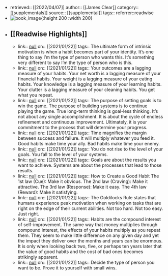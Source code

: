 - retrieved:: [[2022/04/07]]
  author:: [[James Clear]]
  category:: [[supplementals]]
  source:: [[supplemental]]
  tags:: 
  referrer::readwise
- ![book_image](https://images-na.ssl-images-amazon.com/images/I/51Eqf-URhoL._SL200_.jpg){:height 200 :width 200}
- ## [[Readwise Highlights]]
	- link:: [null](null)
	  on:: [[2021/01/22]]
	  tags:: 
	  The ultimate form of intrinsic motivation is when a habit becomes part of your identity. It’s one thing to say I’m the type of person who wants this. It’s something very different to say I’m the type of person who is this.
	- link:: [null](null)
	  on:: [[2021/01/22]]
	  tags:: 
	  Your outcomes are a lagging measure of your habits. Your net worth is a lagging measure of your financial habits. Your weight is a lagging measure of your eating habits. Your knowledge is a lagging measure of your learning habits. Your clutter is a lagging measure of your cleaning habits. You get what you repeat.
	- link:: [null](null)
	  on:: [[2021/01/22]]
	  tags:: 
	  The purpose of setting goals is to win the game. The purpose of building systems is to continue playing the game. True long-term thinking is goal-less thinking. It’s not about any single accomplishment. It is about the cycle of endless refinement and continuous improvement. Ultimately, it is your commitment to the process that will determine your progress.
	- link:: [null](null)
	  on:: [[2021/01/22]]
	  tags:: 
	  Time magnifies the margin between success and failure. It will multiply whatever you feed it. Good habits make time your ally. Bad habits make time your enemy.
	- link:: [null](null)
	  on:: [[2021/01/22]]
	  tags:: 
	  You do not rise to the level of your goals. You fall to the level of your systems.
	- link:: [null](null)
	  on:: [[2021/01/22]]
	  tags:: 
	  Goals are about the results you want to achieve. Systems are about the processes that lead to those results.
	- link:: [null](null)
	  on:: [[2021/01/22]]
	  tags:: 
	  How to Create a Good Habit The 1st law (Cue): Make it obvious. The 2nd law (Craving): Make it attractive. The 3rd law (Response): Make it easy. The 4th law (Reward): Make it satisfying.
	- link:: [null](null)
	  on:: [[2021/01/22]]
	  tags:: 
	  The Goldilocks Rule states that humans experience peak motivation when working on tasks that are right on the edge of their current abilities. Not too hard. Not too easy. Just right.
	- link:: [null](null)
	  on:: [[2021/01/22]]
	  tags:: 
	  Habits are the compound interest of self-improvement. The same way that money multiplies through compound interest, the effects of your habits multiply as you repeat them. They seem to make little difference on any given day and yet the impact they deliver over the months and years can be enormous. It is only when looking back two, five, or perhaps ten years later that the value of good habits and the cost of bad ones becomes strikingly apparent.
	- link:: [null](null)
	  on:: [[2021/01/22]]
	  tags:: 
	  Decide the type of person you want to be. Prove it to yourself with small wins.